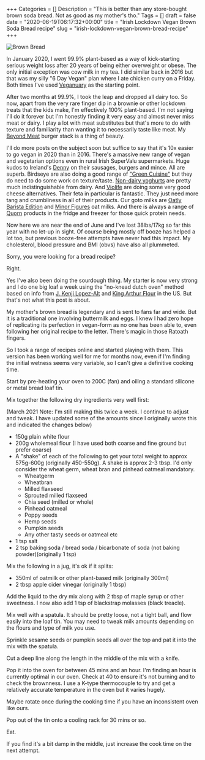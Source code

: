 +++
Categories = []
Description = "This is better than any store-bought brown soda bread. Not as good as my mother's tho."
Tags = []
draft = false
date = "2020-06-19T06:17:32+00:00"
title = "Irish Lockdown Vegan Brown Soda Bread recipe"
slug = "irish-lockdown-vegan-brown-bread-recipe"
+++


![Brown Bread](/images/2020/06/brown_bread.jpg)

In January 2020, I went 99.9% plant-based as a way of kick-starting serious weight loss after 20 years of being either overweight or obese. The only initial exception was cow milk in my tea. I did similar back in 2016 but that was my silly "6 Day Vegan" plan where I ate chicken curry on a Friday. Both times I've used [Veganuary](https://uk.veganuary.com/) as the starting point.

After two months at 99.9%, I took the leap and dropped all dairy too. So now, apart from the very rare finger dip in a brownie or other lockdown treats that the kids make, I'm effectively 100% plant-based. I'm not saying I'll do it forever but I'm honestly finding it very easy and almost never miss meat or dairy. I play a lot with meat substitutes but that's more to do with texture and familiarity than wanting it to necessarily taste like meat. My [Beyond Meat](https://www.beyondmeat.com/products/the-beyond-burger/) burger stack is a thing of beauty.

I'll do more posts on the subject soon but suffice to say that it's 10x easier to go vegan in 2020 than in 2016. There's a massive new range of vegan and vegetarian options even in rural Irish SuperValu supermarkets. Huge kudos to Ireland's [Denny](https://www.denny.ie/food/meat-free-range/) on their sausages, burgers and mince. All are superb. Birdseye are also doing a good range of ["Green Cuisine"](https://www.birdseye.co.uk/range/meat-free-mealtimes/green-cuisine) but they do need to do some work on texture/taste. [Non-dairy yoghurts](http://schullandcrossbones.ie/) are pretty much indistinguishable from dairy. And [Violife](https://violifefoods.com/) are doing some very good cheese alternatives. Their feta in particular is fantastic. They just need more tang and crumbliness in all of their products. Our goto milks are [Oatly Barista Edition](https://www.oatly.com/int/products/oat-drink-barista-edition) and [Minor Figures](https://minorfigures.com/) oat milks. And there is always a range of [Quorn](https://www.quorn.ie/products/roast-style-sliced-fillets) products in the fridge and freezer for those quick protein needs.

Now here we are near the end of June and I've lost 38lbs/17kg so far this year with no let-up in sight. Of course being mostly off booze has helped a lot too, but previous booze-free attempts have never had this impact. My cholesterol, blood pressure and BMI (obvs) have also all plummeted.

Sorry, you were looking for a bread recipe?

Right.

Yes I've also been doing the sourdough thing. My starter is now very strong and I do one big loaf a week using the "no-knead dutch oven" method based on info from [J. Kenji Lopez-Alt](https://www.youtube.com/watch?v=uWbl3Sr2y1Y) and [King Arthur Flour](https://www.kingarthurflour.com/recipes/no-knead-sourdough-bread-recipe) in the US. But that's not what this post is about.

My mother's brown bread is legendary and is sent to fans far and wide. But it is a traditional one involving buttermilk and eggs. I knew I had zero hope of replicating its perfection in vegan-form as no one has been able to, even following her original recipe to the letter. There's magic in those Ratoath fingers.

So I took a range of recipes online and started playing with them. This version has been working well for me for months now, even if I'm finding the initial wetness seems very variable, so I can't give a definitive cooking time.

Start by pre-heating your oven to 200C (fan) and oiling a standard silicone or metal bread loaf tin.

Mix together the following dry ingredients very well first:

(March 2021 Note: I'm still making this twice a week. I continue to adjust and tweak. I have updated some of the amounts since I originally wrote this and indicated the changes below)

* 150g plain white flour
* 200g wholemeal flour (I have used both coarse and fine ground but prefer coarse)
* A "shake" of each of the following to get your total weight to approx 575g-600g (originally 450-550g). A shake is approx 2-3 tbsp. I'd only consider the wheat germ, wheat bran and pinhead oatmeal mandatory.
    * Wheatgerm
    * Wheatbran
    * Milled flaxseed
    * Sprouted milled flaxseed
    * Chia seed (milled or whole)
    * Pinhead oatmeal
    * Poppy seeds
    * Hemp seeds
    * Pumpkin seeds
    * Any other tasty seeds or oatmeal etc
* 1 tsp salt
* 2 tsp baking soda / bread soda / bicarbonate of soda (not baking powder)(originally 1 tsp)

Mix the following in a jug, it's ok if it splits:

* 350ml of oatmilk or other plant-based milk (originally 300ml)
* 2 tbsp apple cider vinegar (originally 1 tbsp)

Add the liquid to the dry mix along with 2 tbsp of maple syrup or other sweetness. I now also add 1 tsp of blackstrap molasses (black treacle).

Mix well with a spatula. It should be pretty loose, not a tight ball, and flow easily into the loaf tin. You may need to tweak milk amounts depending on the flours and type of milk you use.

Sprinkle sesame seeds or pumpkin seeds all over the top and pat it into the mix with the spatula.

Cut a deep line along the length in the middle of the mix with a knife. 

Pop it into the oven for between 45 mins and an hour. I'm finding an hour is currently optimal in our oven. Check at 40 to ensure it's not burning and to check the brownness. I use a K-type thermocouple to try and get a relatively accurate temperature in the oven but it varies hugely.

Maybe rotate once during the cooking time if you have an inconsistent oven like ours.

Pop out of the tin onto a cooling rack for 30 mins or so.

Eat.

If you find it's a bit damp in the middle, just increase the cook time on the next attempt.

